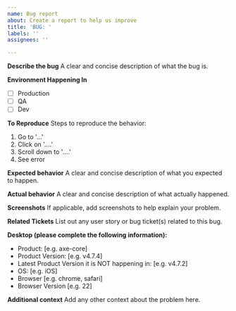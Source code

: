 ```yaml
---
name: Bug report
about: Create a report to help us improve
title: 'BUG: '
labels: ''
assignees: ''

---
```


**Describe the bug**
A clear and concise description of what the bug is.

**Environment Happening In**
- [ ] Production
- [ ] QA
- [ ] Dev

**To Reproduce**
Steps to reproduce the behavior:
1. Go to '...'
2. Click on '....'
3. Scroll down to '....'
4. See error

**Expected behavior**
A clear and concise description of what you expected to happen.

**Actual behavior**
A clear and concise description of what actually happened.

**Screenshots**
If applicable, add screenshots to help explain your problem.

**Related Tickets**
List out any user story or bug ticket(s) related to this bug. 

**Desktop (please complete the following information):**
- Product: [e.g. axe-core] 
- Product Version: [e.g. v4.7.4]
- Latest Product Version it is NOT happening in: [e.g. v4.7.2]
- OS: [e.g. iOS]
 - Browser [e.g. chrome, safari]
 - Browser Version [e.g. 22]


**Additional context**
Add any other context about the problem here.
